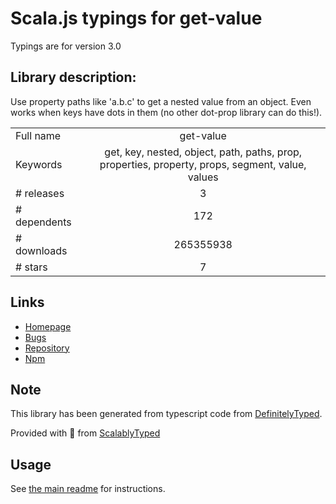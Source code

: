 
# Scala.js typings for get-value

Typings are for version 3.0

## Library description:
Use property paths like 'a.b.c' to get a nested value from an object. Even works when keys have dots in them (no other dot-prop library can do this!).

|                    |                 |
| ------------------ | :-------------: |
| Full name          | get-value |
| Keywords           | get, key, nested, object, path, paths, prop, properties, property, props, segment, value, values |
| # releases         | 3 |
| # dependents       | 172 |
| # downloads        | 265355938 |
| # stars            | 7 |

## Links
- [Homepage](https://github.com/jonschlinkert/get-value)
- [Bugs](https://github.com/jonschlinkert/get-value/issues)
- [Repository](https://github.com/jonschlinkert/get-value)
- [Npm](https://www.npmjs.com/package/get-value)
    


## Note
This library has been generated from typescript code from [DefinitelyTyped](https://definitelytyped.org).

Provided with :purple_heart: from [ScalablyTyped](https://github.com/oyvindberg/ScalablyTyped)

## Usage
See [the main readme](../../readme.md) for instructions.


